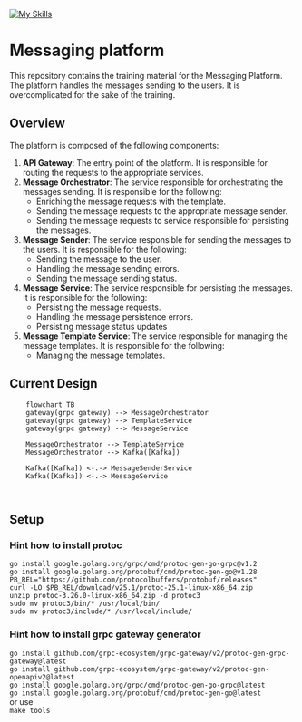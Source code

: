 [![My Skills](https://skillicons.dev/icons?i=golang,docker,mongo,kafka)](https://skillicons.dev)

# Messaging platform

This repository contains the training material for the Messaging Platform.
The platform handles the messages sending to the users. It is overcomplicated for the sake of the training.

## Overview

The platform is composed of the following components:
1. **API Gateway**: The entry point of the platform. It is responsible for routing the requests to the appropriate services.
2. **Message Orchestrator**: The service responsible for orchestrating the messages sending. It is responsible for the following:
    - Enriching the message requests with the template.
    - Sending the message requests to the appropriate message sender.
    - Sending the message requests to service responsible for persisting the messages.
3. **Message Sender**: The service responsible for sending the messages to the users. It is responsible for the following:
    - Sending the message to the user.
    - Handling the message sending errors.
    - Sending the message sending status.
4. **Message Service**: The service responsible for persisting the messages. It is responsible for the following:
    - Persisting the message requests.
    - Handling the message persistence errors.
    - Persisting message status updates
5. **Message Template Service**: The service responsible for managing the message templates. It is responsible for the following:
    - Managing the message templates.


## Current Design
```mermaid 
    flowchart TB
    gateway(grpc gateway) --> MessageOrchestrator
    gateway(grpc gateway) --> TemplateService
    gateway(grpc gateway) --> MessageService
    
    MessageOrchestrator --> TemplateService
    MessageOrchestrator --> Kafka([Kafka])

    Kafka([Kafka]) <-.-> MessageSenderService
    Kafka([Kafka]) <-.-> MessageService



```

## Setup
### Hint how to install protoc
`go install google.golang.org/grpc/cmd/protoc-gen-go-grpc@v1.2`  
`go install google.golang.org/protobuf/cmd/protoc-gen-go@v1.28`  
`PB_REL="https://github.com/protocolbuffers/protobuf/releases"`  
`curl -LO $PB_REL/download/v25.1/protoc-25.1-linux-x86_64.zip`  
`unzip protoc-3.26.0-linux-x86_64.zip -d protoc3`  
`sudo mv protoc3/bin/* /usr/local/bin/`  
`sudo mv protoc3/include/* /usr/local/include/` 

### Hint how to install grpc gateway generator
`go install github.com/grpc-ecosystem/grpc-gateway/v2/protoc-gen-grpc-gateway@latest`  
`go install github.com/grpc-ecosystem/grpc-gateway/v2/protoc-gen-openapiv2@latest`  
`go install google.golang.org/grpc/cmd/protoc-gen-go-grpc@latest`  
`go install google.golang.org/protobuf/cmd/protoc-gen-go@latest`  
or use  
`make tools`
